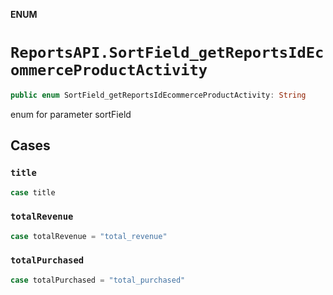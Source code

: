 **ENUM**

# `ReportsAPI.SortField_getReportsIdEcommerceProductActivity`

```swift
public enum SortField_getReportsIdEcommerceProductActivity: String
```

enum for parameter sortField

## Cases
### `title`

```swift
case title
```

### `totalRevenue`

```swift
case totalRevenue = "total_revenue"
```

### `totalPurchased`

```swift
case totalPurchased = "total_purchased"
```
